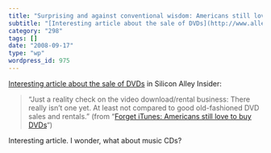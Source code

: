 ```yaml
---
title: "Surprising and against conventional wisdom: Americans still love to buy DVDs"
subtitle: "[Interesting article about the sale of DVDs](http://www.alleyinsider.com/2008/9/forget-itunes-americ..."
category: "298"
tags: []
date: "2008-09-17"
type: "wp"
wordpress_id: 975
---
```

[Interesting article about the sale of DVDs](http://www.alleyinsider.com/2008/9/forget-itunes-americans-still-love-to-buy-dvds) in Silicon Alley Insider:
> “Just a reality check on the video download/rental business: There
really isn’t one yet. At least not compared to good old-fashioned DVD
sales and rentals.” (from “[Forget iTunes: Americans still love to buy DVDs](http://www.alleyinsider.com/2008/9/forget-itunes-americans-still-love-to-buy-dvds)“)

Interesting article. I wonder, what about music CDs?
